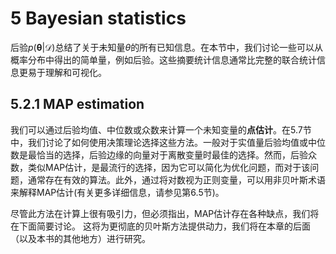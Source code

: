 # 5 Bayesian statistics

后验$p(\boldsymbol{\theta}\vert \mathcal{D})$总结了关于未知量$\theta$的所有已知信息。在本节中，我们讨论一些可以从概率分布中得出的简单量，例如后验。这些摘要统计信息通常比完整的联合统计信息更易于理解和可视化。

## 5.2.1 MAP estimation

我们可以通过后验均值、中位数或众数来计算一个未知变量的**点估计**。在5.7节中，我们讨论了如何使用决策理论选择这些方法。一般对于实值量后验均值或中位数是最恰当的选择，后验边缘的向量对于离散变量时最佳的选择。然而，后验众数，类似MAP估计，是最流行的选择，因为它可以简化为优化问题，而对于该问题，通常存在有效的算法。此外，通过将对数视为正则变量，可以用非贝叶斯术语来解释MAP估计(有关更多详细信息，请参见第6.5节)。

尽管此方法在计算上很有吸引力，但必须指出，MAP估计存在各种缺点，我们将在下面简要讨论。 这将为更彻底的贝叶斯方法提供动力，我们将在本章的后面（以及本书的其他地方）进行研究。